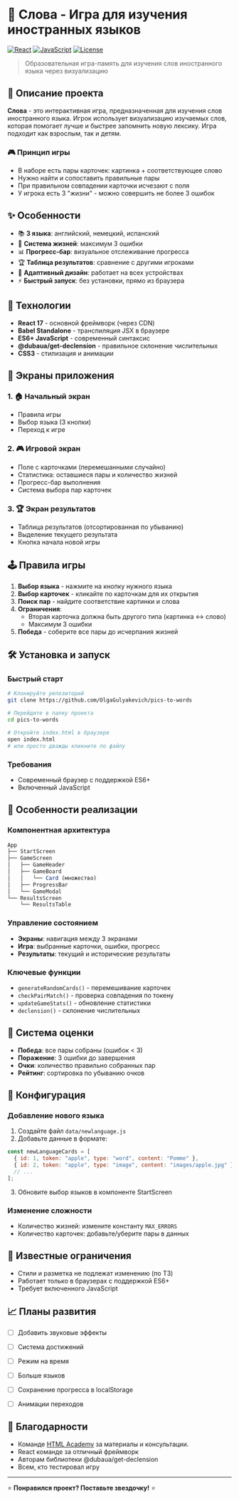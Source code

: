 # 🎯 Слова - Игра для изучения иностранных языков

[![React](https://img.shields.io/badge/React-17-blue.svg)](https://reactjs.org/)
[![JavaScript](https://img.shields.io/badge/JavaScript-ES6-yellow.svg)](https://developer.mozilla.org/en-US/docs/Web/JavaScript)
[![License](https://img.shields.io/badge/license-MIT-green.svg)](LICENSE)

> Образовательная игра-память для изучения слов иностранного языка через визуализацию

## 📖 Описание проекта

**Слова** - это интерактивная игра, предназначенная для изучения слов иностранного языка. Игрок использует визуализацию изучаемых слов, которая помогает лучше и быстрее запомнить новую лексику. Игра подходит как взрослым, так и детям.

### 🎮 Принцип игры
- В наборе есть пары карточек: картинка + соответствующее слово
- Нужно найти и сопоставить правильные пары
- При правильном совпадении карточки исчезают с поля
- У игрока есть 3 "жизни" - можно совершить не более 3 ошибок

## ✨ Особенности

- 📚 **3 языка**: английский, немецкий, испанский
- 🎯 **Система жизней**: максимум 3 ошибки
- 📊 **Прогресс-бар**: визуальное отслеживание прогресса
- 🏆 **Таблица результатов**: сравнение с другими игроками
- 📱 **Адаптивный дизайн**: работает на всех устройствах
- ⚡ **Быстрый запуск**: без установки, прямо из браузера

## 🚀 Технологии

- **React 17** - основной фреймворк (через CDN)
- **Babel Standalone** - транспиляция JSX в браузере
- **ES6+ JavaScript** - современный синтаксис
- **@dubaua/get-declension** - правильное склонение числительных
- **CSS3** - стилизация и анимации


## 🎯 Экраны приложения

### 1. 🏠 Начальный экран
- Правила игры
- Выбор языка (3 кнопки)
- Переход к игре

### 2. 🎮 Игровой экран  
- Поле с карточками (перемешанными случайно)
- Статистика: оставшиеся пары и количество жизней
- Прогресс-бар выполнения
- Система выбора пар карточек

### 3. 🏆 Экран результатов
- Таблица результатов (отсортированная по убыванию)
- Выделение текущего результата
- Кнопка начала новой игры

## 🕹️ Правила игры

1. **Выбор языка** - нажмите на кнопку нужного языка
2. **Выбор карточек** - кликайте по карточкам для их открытия
3. **Поиск пар** - найдите соответствие картинки и слова
4. **Ограничения**:
   - Вторая карточка должна быть другого типа (картинка ↔ слово)
   - Максимум 3 ошибки
5. **Победа** - соберите все пары до исчерпания жизней

## 🛠️ Установка и запуск

### Быстрый старт
```bash
# Клонируйте репозиторий
git clone https://github.com/OlgaGulyakevich/pics-to-words

# Перейдите в папку проекта
cd pics-to-words

# Откройте index.html в браузере
open index.html
# или просто дважды кликните по файлу
```

### Требования
- Современный браузер с поддержкой ES6+
- Включенный JavaScript


## 🎨 Особенности реализации

### Компонентная архитектура
```javascript
App
├── StartScreen
├── GameScreen  
│   ├── GameHeader
│   ├── GameBoard
│   │   └── Card (множество)
│   ├── ProgressBar
│   └── GameModal
└── ResultsScreen
    └── ResultsTable
```

### Управление состоянием
- **Экраны**: навигация между 3 экранами
- **Игра**: выбранные карточки, ошибки, прогресс
- **Результаты**: текущий и исторические результаты

### Ключевые функции
- `generateRandomCards()` - перемешивание карточек
- `checkPairMatch()` - проверка совпадения по токену
- `updateGameStats()` - обновление статистики
- `declension()` - склонение числительных

## 🎯 Система оценки

- **Победа**: все пары собраны (ошибок < 3)
- **Поражение**: 3 ошибки до завершения
- **Очки**: количество правильно собранных пар
- **Рейтинг**: сортировка по убыванию очков

## 🔧 Конфигурация

### Добавление нового языка
1. Создайте файл `data/newlanguage.js`
2. Добавьте данные в формате:
```javascript
const newLanguageCards = [
  { id: 1, token: "apple", type: "word", content: "Pomme" },
  { id: 2, token: "apple", type: "image", content: "images/apple.jpg" },
  // ...
];
```
3. Обновите выбор языков в компоненте StartScreen

### Изменение сложности
- Количество жизней: измените константу `MAX_ERRORS`
- Количество карточек: добавьте/уберите пары в данных

## 🐛 Известные ограничения

- Стили и разметка не подлежат изменению (по ТЗ)
- Работает только в браузерах с поддержкой ES6+
- Требует включенного JavaScript

## 📈 Планы развития

- [ ] Добавить звуковые эффекты
- [ ] Система достижений
- [ ] Режим на время
- [ ] Больше языков
- [ ] Сохранение прогресса в localStorage
- [ ] Анимации переходов


## 🙏 Благодарности

- Команде [HTML Academy](https://htmlacademy.ru) за материалы и консультации.
- React команде за отличный фреймворк
- Авторам библиотеки @dubaua/get-declension
- Всем, кто тестировал игру

---

⭐ **Понравился проект? Поставьте звездочку!** ⭐